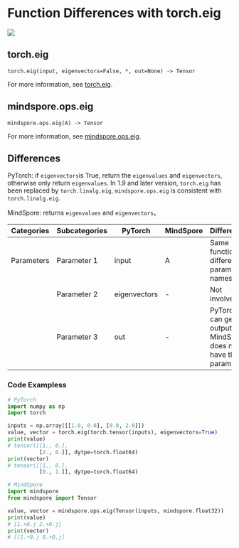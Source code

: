 # Function Differences with torch.eig

<a href="https://gitee.com/mindspore/docs/blob/r1.11/docs/mindspore/source_en/note/api_mapping/pytorch_diff/eig.md" target="_blank"><img src="https://mindspore-website.obs.cn-north-4.myhuaweicloud.com/website-images/r1.11/resource/_static/logo_source_en.png"></a>

## torch.eig

```text
torch.eig(input, eigenvectors=False, *, out=None) -> Tensor
```

For more information, see [torch.eig](https://pytorch.org/docs/1.8.1/generated/torch.eig.html#torch.eig).

## mindspore.ops.eig

```text
mindspore.ops.eig(A) -> Tensor
```

For more information, see [mindspore.ops.eig](https://mindspore.cn/docs/en/r1.11/api_python/ops/mindspore.ops.eig.html).

## Differences

PyTorch: if `eigenvectors`is True, return the `eigenvalues` and `eigenvectors`, otherwise only return `eigenvalues`. In 1.9 and later version, `torch.eig` has been replaced by `torch.linalg.eig`, `mindspore.ops.eig` is consistent with `torch.linalg.eig`.

MindSpore: returns `eigenvalues` and `eigenvectors`。

| Categories | Subcategories| PyTorch | MindSpore |Differences |
| ---- | ----- | ------- | --------- |------------------ |
| Parameters | Parameter 1 | input   | A         | Same function, different parameter names                    |
|      | Parameter 2 | eigenvectors   | -      | Not involved |
|      | Parameter 3 | out   | -         | PyTorch `out` can get the output. MindSpore does not have this parameter |

### Code Exampless

```python
# PyTorch
import numpy as np
import torch

inputs = np.array([[1.0, 0.0], [0.0, 2.0]])
value, vector = torch.eig(torch.tensor(inputs), eigenvectors=True)
print(value)
# tensor([[1., 0.],
          [2., 0.]], dytpe=torch.float64)
print(vector)
# tensor([[1., 0.],
          [0., 1.]], dytpe=torch.float64)

# MindSpore
import mindspore
from mindspore import Tensor

value, vector = mindspore.ops.eig(Tensor(inputs, mindspore.float32))
print(value)
# [1.+0.j 2.+0.j]
print(vector)
# [[1.+0.j 0.+0.j]
```
